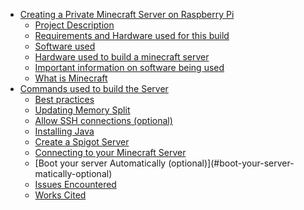 <!-- TOC -->

- [Creating a Private Minecraft Server on Raspberry Pi](#creating-a-private-minecraft-server-on-raspberry-pi)
    - [Project Description](#project-description)
    - [Requirements and Hardware used for this build](#requirements-and-hardware-used-for-this-build)
    - [Software used](#software-used)
    - [Hardware used to build a minecraft server](#hardware-used-to-build-a-minecraft-server)
    - [Important information on software being used](#important-information-on-software-being-used)
    - [What is Minecraft](#what-is-minecraft)
- [Commands used to build the Server](#commands-used-to-build-the-server)
    - [Best practices](#best-practices)
    - [Updating Memory Split](#updating-memory-split)
    - [Allow SSH connections (optional)](#allow-ssh-connections-optional)
    - [Installing Java](#installing-java)
    - [Create a Spigot Server](#create-a-spigot-server)
    - [Connecting to your Minecraft Server](#connecting-to-your-minecraft-server)
    - [Boot your server Automatically (optional)](#boot-your-server-
matically-optional)
    - [Issues Encountered](#issues-encountered)
    - [Works Cited](#works-cited)

<!-- /TOC -->